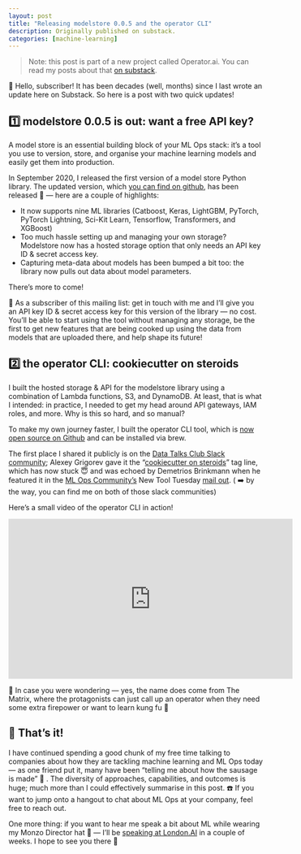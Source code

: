 ```yaml
---
layout: post
title: "Releasing modelstore 0.0.5 and the operator CLI"
description: Originally published on substack.
categories: [machine-learning]
---
```


> Note: this post is part of a new project called Operator.ai. You can read my posts about that [on substack](https://operatorai.substack.com/).

👋 Hello, subscriber! It has been decades (well, months) since I last wrote an update here on Substack. So here is a post with two quick updates!

## 1️⃣ modelstore 0.0.5 is out: want a free API key?

A model store is an essential building block of your ML Ops stack: it’s a tool you use to version, store, and organise your machine learning models and easily get them into production.

In September 2020, I released the first version of a model store Python library. The updated version, which [you can find on github](https://github.com/operatorai/modelstore), has been released 🎉 — here are a couple of highlights:

* It now supports nine ML libraries (Catboost, Keras, LightGBM, PyTorch, PyTorch Lightning, Sci-Kit Learn, Tensorflow, Transformers, and XGBoost)
* Too much hassle setting up and managing your own storage? Modelstore now has a hosted storage option that only needs an API key ID & secret access key.
* Capturing meta-data about models has been bumped a bit too: the library now pulls out data about model parameters.

There’s more to come!

🎁 As a subscriber of this mailing list: get in touch with me and I’ll give you an API key ID & secret access key for this version of the library — no cost. You’ll be able to start using the tool without managing any storage, be the first to get new features that are being cooked up using the data from models that are uploaded there, and help shape its future!

## 2️⃣ the operator CLI: cookiecutter on steroids

I built the hosted storage & API for the modelstore library using a combination of Lambda functions, S3, and DynamoDB. At least, that is what I intended: in practice, I needed to get my head around API gateways, IAM roles, and more. Why is this so hard, and so manual?

To make my own journey faster, I built the operator CLI tool, which is [now open source on Github](https://github.com/operatorai/operator) and can be installed via brew.

The first place I shared it publicly is on the [Data Talks Club Slack community](https://datatalks.club/); Alexey Grigorev gave it the “[cookiecutter on steroids](https://www.linkedin.com/embed/feed/update/urn:li:ugcPost:6762994584785092608)” tag line, which has now stuck 😇 and was echoed by Demetrios Brinkmann when he featured it in the [ML Ops Community’s](https://mlops.community/) New Tool Tuesday [mail out](http://autodb.activehosted.com/index.php?action=social&chash=43ec517d68b6edd3015b3edc9a11367b.98&s=c2c6b31ab2be1bd19095d70e73326b69). ( ➡️ by the way, you can find me on both of those slack communities)

Here’s a small video of the operator CLI in action!

<iframe width="560" height="315" src="https://www.youtube.com/embed/Np6Bt8SewS8" frameborder="0" allow="accelerometer; autoplay; clipboard-write; encrypted-media; gyroscope; picture-in-picture" allowfullscreen></iframe>

🤔 In case you were wondering — yes, the name does come from The Matrix, where the protagonists can just call up an operator when they need some extra firepower or want to learn kung fu 🥋

## 🎉 That’s it!

I have continued spending a good chunk of my free time talking to companies about how they are tackling machine learning and ML Ops today — as one friend put it, many have been “telling me about how the sausage is made” 🤮 . The diversity of approaches, capabilities, and outcomes is huge; much more than I could effectively summarise in this post. ☎️ If you want to jump onto a hangout to chat about ML Ops at your company, feel free to reach out.

One more thing: if you want to hear me speak a bit about ML while wearing my Monzo Director hat 🎩 — I’ll be [speaking at London.AI](https://www.london.ai/) in a couple of weeks. I hope to see you there 🙌
